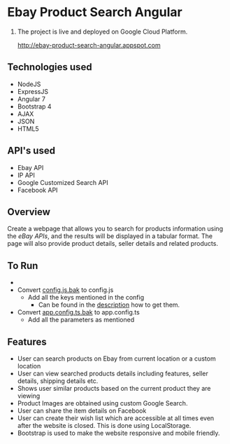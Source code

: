 # Ebay Product Search Angular

1. The project is live and deployed on Google Cloud Platform.

   http://ebay-product-search-angular.appspot.com

## Technologies used

- NodeJS
- ExpressJS
- Angular 7
- Bootstrap 4
- AJAX
- JSON
- HTML5

## API's used

- Ebay API
- IP API
- Google Customized Search API
- Facebook API

## Overview

Create a webpage that allows you to search for products information using the *eBay APIs*, and the results will be displayed in a tabular format. The page will also provide product details, seller details and related products.

## To Run
- 
- Convert [config.js.bak](./config.js.bak) to config.js
  - Add all the keys mentioned in the config
    - Can be found in the [description](./assignment_description/HW8_Description.pdf) how to get them.
- Convert [app.config.ts.bak](./src/app/app.config.ts.bak) to app.config.ts
  - Add all the parameters as mentioned

## Features

- User can search products on Ebay from current location or a custom location
- User can view searched products details including features, seller details, shipping details etc.
- Shows user similar products based on the current product they are viewing
- Product Images are obtained using custom Google Search.
- User can share the item details on Facebook
- User can create their wish list which are accessible at all times even after the website is closed. This is done using LocalStorage.
- Bootstrap is used to make the website responsive and mobile friendly.